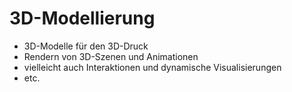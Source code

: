 # 3D-Modellierung
* 3D-Modelle für den 3D-Druck
* Rendern von 3D-Szenen und Animationen
* vielleicht auch Interaktionen und dynamische Visualisierungen
* etc.
